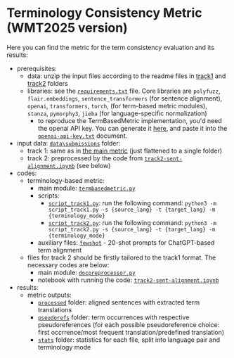 # Terminology Consistency Metric (WMT2025 version)

Here you can find the metric for the term consistency evaluation and its results: 

* prerequisites: 
  * data: unzip the input files according to the readme files in [track1](data/submissions/track1/README.md) and [track2](data/submissions/track2/README.md) folders
  * libraries: see the [`requirements.txt`](requirements.txt) file. Core libraries are `polyfuzz`, `flair.embeddings`, `sentence_transformers` (for sentence alignment), `openai`, `transformers`, `torch`, (for term-based metric modules), `stanza`, `pymorphy3`, `jieba` (for language-specific normalization)
    * to reproduce the TermBasedMetric implementation, you'd need the openai API key. You can generate it [here](https://platform.openai.com/api-keys), and paste it into the [`openai-api-key.txt`](openai-api-key.txt) document.
* input data: [`data\submissions`](data\submissions) folder: 
  * track 1: same as in [the main metric](..\ranking\submissions\track1) (just flattened to a single folder)
  * track 2: preprocessed by the code from [`track2-sent-alignment.ipynb`](track2-sent-alignment.ipynb) (see below)
* codes: 
  * terminology-based metric: 
    * main module: [`termbasedmetric.py`](termbasedmetric.py)
    * scripts:
      * [`script_track1.py`](script_track1.py): run the following command: `python3 -m script_track1.py -s {source_lang} -t {target_lang} -m {terminology_mode}`
      * [`script_track2.py`](script_track2.py): run the following command: `python3 -m script_track2.py -s {source_lang} -t {target_lang} -m {terminology_mode}`
    * auxiliary files: [`fewshot`](fewshot) - 20-shot prompts for ChatGPT-based term alignment
  * files for track 2 should be firstly tailored to the track1 format. The necessary codes are below:
    * main module: [`docpreprocessor.py`](docpreprocessor.py)
    * notebook with running the code: [`track2-sent-alignment.ipynb`](track2-sent-alignment.ipynb)
* results: 
  * metric outputs: 
    * [`processed`](processed) folder: aligned sentences with extracted term translations
    * [`pseudorefs`](pseudorefs) folder: term occurrences with respective pseudoreferences (for each possible pseudoreference choice: first occrrence/most frequent translation/predefined translation)
    * [`stats`](stats) folder: statistics for each file, split into language pair and terminology mode